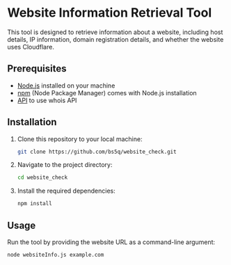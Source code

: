 # Website Information Retrieval Tool

This tool is designed to retrieve information about a website, including host details, IP information, domain registration details, and whether the website uses Cloudflare.

## Prerequisites

- [Node.js](https://nodejs.org/) installed on your machine
- [npm](https://www.npmjs.com/) (Node Package Manager) comes with Node.js installation
- [API](https://www.whoisxmlapi.com/) to use whois API

## Installation

1. Clone this repository to your local machine:

    ```bash
    git clone https://github.com/bs5q/website_check.git
    ```

2. Navigate to the project directory:

    ```bash
    cd website_check  
    ```

3. Install the required dependencies:

    ```bash
    npm install
    ```

## Usage

Run the tool by providing the website URL as a command-line argument:

```bash
node websiteInfo.js example.com
